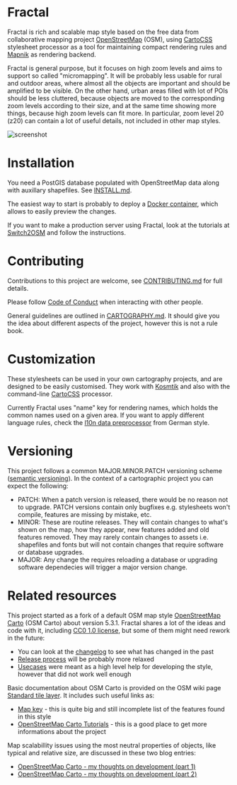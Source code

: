 # Fractal

Fractal is rich and scalable map style based on the free data from collaborative
mapping project [OpenStreetMap](https://www.openstreetmap.org) (OSM), using 
[CartoCSS](https://github.com/mapbox/carto) stylesheet processor as a tool 
for maintaining compact rendering rules and [Mapnik](https://mapnik.org/)
as rendering backend.

Fractal is general purpose, but it focuses on high zoom levels and aims to support 
so called "micromapping". It will be probably less usable for rural and outdoor areas, 
where almost all the objects are important and should be amplified to be visible.
On the other hand, urban areas filled with lot of POIs should be less cluttered,
because objects are moved to the corresponding zoom levels according to their size,
and at the same time showing more things, because high zoom levels can fit more.
In particular, zoom level 20 (z20) can contain a lot of useful details, not included
in other map styles.

![screenshot](https://raw.github.com/openstreetmap-polska/fractal/master/preview.png)

# Installation

You need a PostGIS database populated with OpenStreetMap data along with auxillary 
shapefiles. See [INSTALL.md](INSTALL.md). 

The easiest way to start is probably to deploy a [Docker container](DOCKER.md), 
which allows to easily preview the changes.

If you want to make a production server using Fractal, look at the tutorials at
[Switch2OSM](https://switch2osm.org) and follow the instructions.

# Contributing

Contributions to this project are welcome, see [CONTRIBUTING.md](CONTRIBUTING.md)
for full details.

Please follow [Code of Conduct](CODE_OF_CONDUCT.md) when interacting with
other people.

General guidelines are outlined in [CARTOGRAPHY.md](CARTOGRAPHY.md). It should
give you the idea about different aspects of the project, however this is not 
a rule book.

# Customization

These stylesheets can be used in your own cartography projects, and are designed
to be easily customised. They work with [Kosmtik](https://github.com/kosmtik/kosmtik)
and also with the command-line [CartoCSS](https://github.com/mapbox/carto) processor.

Currently Fractal uses "name" key for rendering names, which holds the common names 
used on a given area. If you want to apply different language rules, check the 
[l10n data preprocessor](https://github.com/giggls/mapnik-german-l10n) from German style.

# Versioning

This project follows a common MAJOR.MINOR.PATCH versioning scheme
([semantic versioning](https://semver.org)). In the context of a cartographic 
project you can expect the following:

* PATCH: When a patch version is released, there would be no reason not to
  upgrade. PATCH versions contain only bugfixes e.g. stylesheets won't compile,
  features are missing by mistake, etc.
* MINOR: These are routine releases. They will contain changes to what's shown 
  on the map, how they appear, new features added and old features removed. 
  They may rarely contain changes to assets i.e. shapefiles and fonts but will 
  not contain changes that require software or database upgrades.
* MAJOR: Any change the requires reloading a database or upgrading software
  dependecies will trigger a major version change.

# Related resources

This project started as a fork of a default OSM map style
[OpenStreetMap Carto](https://github.com/gravitystorm/openstreetmap-carto) 
(OSM Carto) about version 5.3.1. Fractal shares a lot of the ideas and code with it, 
including [CC0 1.0 license](LICENSE.txt), but some of them might need rework 
in the future:

* You can look at the [changelog](CHANGELOG.md) to see what has changed in the past
* [Release process](RELEASES.md) will be probably more relaxed
* [Usecases](USECASES.md) were meant as a high level help for developing the style,
  however that did not work well enough

Basic documentation about OSM Carto is provided on the OSM wiki page
[Standard tile layer](https://wiki.openstreetmap.org/wiki/Standard_tile_layer). 
It includes such useful links as:

* [Map key](https://wiki.openstreetmap.org/wiki/Standard_tile_layer/Key) - this is 
  quite big and still incomplete list of the features found in this style 
* [OpenStreetMap Carto Tutorials](https://ircama.github.io/osm-carto-tutorials/) -
  this is a good place to get more informations about the project
  
Map scalabillity issues using the most neutral properties of objects, like typical
and relative size, are discussed in these two blog entries:

* [OpenStreetMap Carto - my thoughts on development (part 1)](https://www.openstreetmap.org/user/kocio/diary/44769)
* [OpenStreetMap Carto - my thoughts on development (part 2)](https://www.openstreetmap.org/user/kocio/diary/44852)
